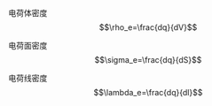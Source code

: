 电荷体密度 $$\rho_e=\frac{dq}{dV}$$

电荷面密度 $$\sigma_e=\frac{dq}{dS}$$

电荷线密度 $$\lambda_e=\frac{dq}{dl}$$
